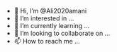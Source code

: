 - 👋 Hi, I’m @Ali2020amani
- 👀 I’m interested in ...
- 🌱 I’m currently learning ...
- 💞️ I’m looking to collaborate on ...
- 📫 How to reach me ...

<!---
Ali2020amani/Ali2020amani is a ✨ special ✨ repository because its `README.md` (this file) appears on your GitHub profile.
You can click the Preview link to take a look at your changes.
--->
